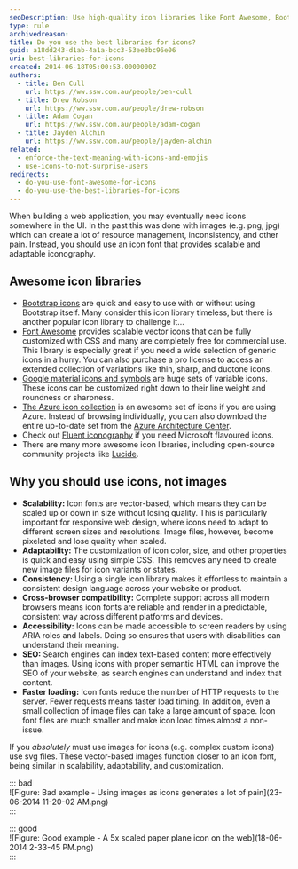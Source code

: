 ```yaml
---
seoDescription: Use high-quality icon libraries like Font Awesome, Bootstrap icons, or Google material icons to elevate your website's user experience and improve its search engine ranking.
type: rule
archivedreason:
title: Do you use the best libraries for icons?
guid: a18dd243-d1ab-4a1a-bcc3-53ee3bc96e06
uri: best-libraries-for-icons
created: 2014-06-18T05:00:53.0000000Z
authors:
  - title: Ben Cull
    url: https://ww.ssw.com.au/people/ben-cull
  - title: Drew Robson
    url: https://ww.ssw.com.au/people/drew-robson
  - title: Adam Cogan
    url: https://ww.ssw.com.au/people/adam-cogan
  - title: Jayden Alchin
    url: https://ww.ssw.com.au/people/jayden-alchin
related:
  - enforce-the-text-meaning-with-icons-and-emojis
  - use-icons-to-not-surprise-users
redirects:
  - do-you-use-font-awesome-for-icons
  - do-you-use-the-best-libraries-for-icons
---
```


When building a web application, you may eventually need icons somewhere in the UI. In the past this was done with images (e.g. png, jpg) which can create a lot of resource management, inconsistency, and other pain. Instead, you should use an icon font that provides scalable and adaptable iconography.

<!--endintro-->

## Awesome icon libraries

* [Bootstrap icons](https://icons.getbootstrap.com/) are quick and easy to use with or without using Bootstrap itself. Many consider this icon library timeless, but there is another popular icon library to challenge it...
* [Font Awesome](https://fontawesome.com/) provides scalable vector icons that can be fully customized with CSS and many are completely free for commercial use. This library is especially great if you need a wide selection of generic icons in a hurry. You can also purchase a pro license to access an extended collection of variations like thin, sharp, and duotone icons.
* [Google material icons and symbols](https://fonts.google.com/icons) are huge sets of variable icons. These icons can be customized right down to their line weight and roundness or sharpness.
* [The Azure icon collection](http://code.benco.io/icon-collection/) is an awesome set of icons if you are using Azure. Instead of browsing individually, you can also download the entire up-to-date set from the [Azure Architecture Center](https://learn.microsoft.com/en-us/azure/architecture/icons/#icon-terms).
* Check out [Fluent iconography](https://fluent2.microsoft.design/iconography) if you need Microsoft flavoured icons.
* There are many more awesome icon libraries, including open-source community projects like [Lucide](https://lucide.dev/).

## Why you should use icons, not images

* **Scalability:** Icon fonts are vector-based, which means they can be scaled up or down in size without losing quality. This is particularly important for responsive web design, where icons need to adapt to different screen sizes and resolutions. Image files, however, become pixelated and lose quality when scaled.
* **Adaptability:** The customization of icon color, size, and other properties is quick and easy using simple CSS. This removes any need to create new image files for icon variants or states.
* **Consistency:** Using a single icon library makes it effortless to maintain a consistent design language across your website or product.
* **Cross-browser compatibility:** Complete support across all modern browsers means icon fonts are reliable and render in a predictable, consistent way across different platforms and devices.
* **Accessibility:** Icons can be made accessible to screen readers by using ARIA roles and labels. Doing so ensures that users with disabilities can understand their meaning.
* **SEO:** Search engines can index text-based content more effectively than images. Using icons with proper semantic HTML can improve the SEO of your website, as search engines can understand and index that content.
* **Faster loading:** Icon fonts reduce the number of HTTP requests to the server. Fewer requests means faster load timing. In addition, even a small collection of image files can take a large amount of space. Icon font files are much smaller and make icon load times almost a non-issue.

If you _absolutely_ must use images for icons (e.g. complex custom icons) use svg files. These vector-based images function closer to an icon font, being similar in scalability, adaptability, and customization.

::: bad  
![Figure: Bad example - Using images as icons generates a lot of pain](23-06-2014 11-20-02 AM.png)  
:::

::: good  
![Figure: Good example - A 5x scaled paper plane icon on the web](18-06-2014 2-33-45 PM.png)  
:::
